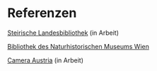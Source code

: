 # Referenzen

[Steirische Landesbibliothek](https://www.landesbibliothek.steiermark.at/) (in Arbeit)

[Bibliothek des Naturhistorischen Museums Wien](https://www.nhm-wien.ac.at/museum/bibliotheken)

[Camera Austria](https://camera-austria.at/bibliothek/) (in Arbeit)
